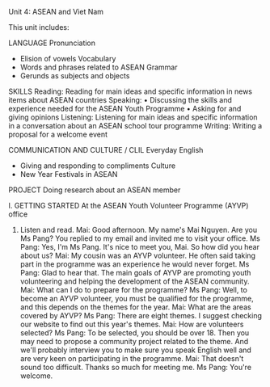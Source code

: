 Unit 4: ASEAN and Viet Nam

This unit includes:

LANGUAGE
Pronunciation
- Elision of vowels
Vocabulary
- Words and phrases related to ASEAN
Grammar
- Gerunds as subjects and objects

SKILLS
Reading: Reading for main ideas and specific information in news items about ASEAN countries
Speaking:
• Discussing the skills and experience needed for the ASEAN Youth Programme
• Asking for and giving opinions
Listening: Listening for main ideas and specific information in a conversation about an ASEAN school tour programme
Writing: Writing a proposal for a welcome event

COMMUNICATION AND CULTURE / CLIL
Everyday English
- Giving and responding to compliments
Culture
- New Year Festivals in ASEAN

PROJECT
Doing research about an ASEAN member

I. GETTING STARTED
At the ASEAN Youth Volunteer Programme (AYVP) office

1. Listen and read.
Mai: Good afternoon. My name's Mai Nguyen. Are you Ms Pang? You replied to my email and invited me to visit your office.
Ms Pang: Yes, I'm Ms Pang. It's nice to meet you, Mai. So how did you hear about us?
Mai: My cousin was an AYVP volunteer. He often said taking part in the programme was an experience he would never forget.
Ms Pang: Glad to hear that. The main goals of AYVP are promoting youth volunteering and helping the development of the ASEAN community.
Mai: What can I do to prepare for the programme?
Ms Pang: Well, to become an AYVP volunteer, you must be qualified for the programme, and this depends on the themes for the year.
Mai: What are the areas covered by AYVP?
Ms Pang: There are eight themes. I suggest checking our website to find out this year's themes.
Mai: How are volunteers selected?
Ms Pang: To be selected, you should be over 18. Then you may need to propose a community project related to the theme. And we'll probably interview you to make sure you speak English well and are very keen on participating in the programme.
Mai: That doesn't sound too difficult. Thanks so much for meeting me.
Ms Pang: You're welcome.